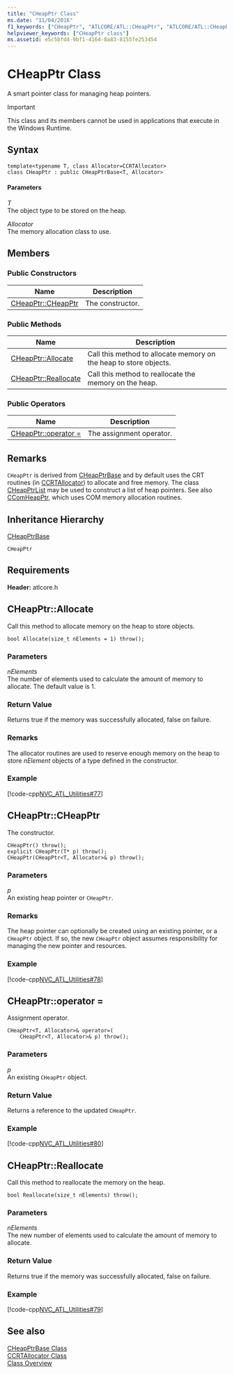 ```yaml
---
title: "CHeapPtr Class"
ms.date: "11/04/2016"
f1_keywords: ["CHeapPtr", "ATLCORE/ATL::CHeapPtr", "ATLCORE/ATL::CHeapPtr::CHeapPtr", "ATLCORE/ATL::CHeapPtr::Allocate", "ATLCORE/ATL::CHeapPtr::Reallocate"]
helpviewer_keywords: ["CHeapPtr class"]
ms.assetid: e5c5bfd4-9bf1-4164-8a83-8155fe253454
---
```

# CHeapPtr Class

A smart pointer class for managing heap pointers.

> [!IMPORTANT]
>  This class and its members cannot be used in applications that execute in the Windows Runtime.

## Syntax

```
template<typename T, class Allocator=CCRTAllocator>
class CHeapPtr : public CHeapPtrBase<T, Allocator>
```

#### Parameters

*T*<br/>
The object type to be stored on the heap.

*Allocator*<br/>
The memory allocation class to use.

## Members

### Public Constructors

|Name|Description|
|----------|-----------------|
|[CHeapPtr::CHeapPtr](#cheapptr)|The constructor.|

### Public Methods

|Name|Description|
|----------|-----------------|
|[CHeapPtr::Allocate](#allocate)|Call this method to allocate memory on the heap to store objects.|
|[CHeapPtr::Reallocate](#reallocate)|Call this method to reallocate the memory on the heap.|

### Public Operators

|Name|Description|
|----------|-----------------|
|[CHeapPtr::operator =](#operator_eq)|The assignment operator.|

## Remarks

`CHeapPtr` is derived from [CHeapPtrBase](../../atl/reference/cheapptrbase-class.md) and by default uses the CRT routines (in [CCRTAllocator](../../atl/reference/ccrtallocator-class.md)) to allocate and free memory. The class [CHeapPtrList](../../atl/reference/cheapptrlist-class.md) may be used to construct a list of heap pointers. See also [CComHeapPtr](../../atl/reference/ccomheapptr-class.md), which uses COM memory allocation routines.

## Inheritance Hierarchy

[CHeapPtrBase](../../atl/reference/cheapptrbase-class.md)

`CHeapPtr`

## Requirements

**Header:** atlcore.h

## <a name="allocate"></a>  CHeapPtr::Allocate

Call this method to allocate memory on the heap to store objects.

```
bool Allocate(size_t nElements = 1) throw();
```

### Parameters

*nElements*<br/>
The number of elements used to calculate the amount of memory to allocate. The default value is 1.

### Return Value

Returns true if the memory was successfully allocated, false on failure.

### Remarks

The allocator routines are used to reserve enough memory on the heap to store *nElement* objects of a type defined in the constructor.

### Example

[!code-cpp[NVC_ATL_Utilities#77](../../atl/codesnippet/cpp/cheapptr-class_1.cpp)]

## <a name="cheapptr"></a>  CHeapPtr::CHeapPtr

The constructor.

```
CHeapPtr() throw();
explicit CHeapPtr(T* p) throw();
CHeapPtr(CHeapPtr<T, Allocator>& p) throw();
```

### Parameters

*p*<br/>
An existing heap pointer or `CHeapPtr`.

### Remarks

The heap pointer can optionally be created using an existing pointer, or a `CHeapPtr` object. If so, the new `CHeapPtr` object assumes responsibility for managing the new pointer and resources.

### Example

[!code-cpp[NVC_ATL_Utilities#78](../../atl/codesnippet/cpp/cheapptr-class_2.cpp)]

## <a name="operator_eq"></a>  CHeapPtr::operator =

Assignment operator.

```
CHeapPtr<T, Allocator>& operator=(
    CHeapPtr<T, Allocator>& p) throw();
```

### Parameters

*p*<br/>
An existing `CHeapPtr` object.

### Return Value

Returns a reference to the updated `CHeapPtr`.

### Example

[!code-cpp[NVC_ATL_Utilities#80](../../atl/codesnippet/cpp/cheapptr-class_3.cpp)]

## <a name="reallocate"></a>  CHeapPtr::Reallocate

Call this method to reallocate the memory on the heap.

```
bool Reallocate(size_t nElements) throw();
```

### Parameters

*nElements*<br/>
The new number of elements used to calculate the amount of memory to allocate.

### Return Value

Returns true if the memory was successfully allocated, false on failure.

### Example

[!code-cpp[NVC_ATL_Utilities#79](../../atl/codesnippet/cpp/cheapptr-class_4.cpp)]

## See also

[CHeapPtrBase Class](../../atl/reference/cheapptrbase-class.md)<br/>
[CCRTAllocator Class](../../atl/reference/ccrtallocator-class.md)<br/>
[Class Overview](../../atl/atl-class-overview.md)
